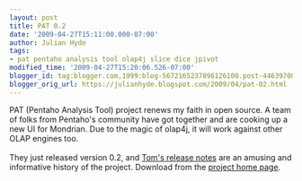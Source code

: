 ```yaml
---
layout: post
title: PAT 0.2
date: '2009-04-27T15:11:00.000-07:00'
author: Julian Hyde
tags:
- pat pentaho analysis tool olap4j slice dice jpivot
modified_time: '2009-04-27T15:20:06.526-07:00'
blogger_id: tag:blogger.com,1999:blog-5672165237896126100.post-4463970001347490698
blogger_orig_url: https://julianhyde.blogspot.com/2009/04/pat-02.html
---
```


PAT (Pentaho Analysis Tool) project renews my faith in open source. A team of folks from Pentaho's community have got together and are cooking up a new UI for Mondrian. Due to the magic of olap4j, it will work against other OLAP engines too.<br /><br />They just released version 0.2, and <a href="http://pentahomusings.blogspot.com/2009/04/pat-02-arrives.html">Tom's release notes</a> are an amusing and informative history of the project. Download from the <a href="http://code.google.com/p/pentahoanalysistool/">project home page</a>.